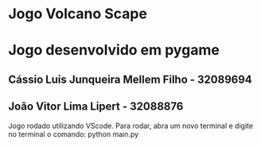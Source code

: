 # Jogo Volcano Scape
# Jogo desenvolvido em pygame

## Cássio Luis Junqueira Mellem Filho - 32089694
## João Vitor Lima Lipert - 32088876

Jogo rodado utilizando VScode.
Para rodar, abra um novo terminal e digite no terminal o comando: python main.py
